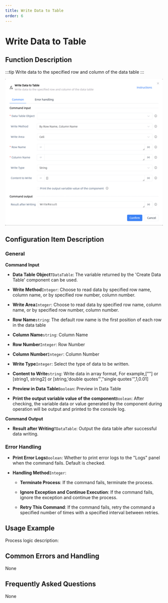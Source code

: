 ```yaml
---
title: Write Data to Table
order: 6
---
```


# Write Data to Table

## Function Description

:::tip 
Write data to the specified row and column of the data table
:::

![Write Data to Table](../../../assets/Write%20Data%20to%20Table_command.png)

## Configuration Item Description

### General

**Command Input**

- **Data Table Object**`TDataTable`: The variable returned by the 'Create Data Table' component can be used.

- **Write Method**`Integer`: Choose to read data by specified row name, column name, or by specified row number, column number.

- **Write Area**`Integer`: Choose to read data by specified row name, column name, or by specified row number, column number.

- **Row Name**`string`: The default row name is the first position of each row in the data table

- **Column Name**`string`: Column Name

- **Row Number**`Integer`: Row Number

- **Column Number**`Integer`: Column Number

- **Write Type**`Integer`: Select the type of data to be written.

- **Content to Write**`string`: Write data in array format, For example,[""] or [string1, string2] or [string,'double quotes"',"single quotes'",1,0.01]

- **Preview in Data Table**`Boolean`: Preview in Data Table

- **Print the output variable value of the component**`Boolean`: After checking, the variable data or value generated by the component during operation will be output and printed to the console log.


**Command Output**

- **Result after Writing**`TDataTable`: Output the data table after successful data writing.

### Error Handling

- **Print Error Logs**`Boolean`: Whether to print error logs to the "Logs" panel when the command fails. Default is checked. 

- **Handling Method**`Integer`:

    - **Terminate Process**: If the command fails, terminate the process.

    - **Ignore Exception and Continue Execution**: If the command fails, ignore the exception and continue the process.

    - **Retry This Command**: If the command fails, retry the command a specified number of times with a specified interval between retries.

## Usage Example

Process logic description:

## Common Errors and Handling

None

## Frequently Asked Questions

None

